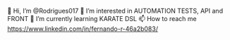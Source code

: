 👋 Hi, I’m @Rodrigues017
👀 I’m interested in AUTOMATION TESTS, API and FRONT
🌱 I’m currently learning KARATE DSL
📫 How to reach me https://www.linkedin.com/in/fernando-r-46a2b083/
